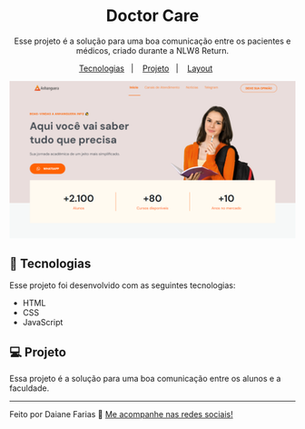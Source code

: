 <h1 align="center"> Doctor Care </h1>
<p align="center">
Esse projeto é a solução para uma boa comunicação entre os pacientes e médicos, criado durante a NLW8 Return.
</p>

<p align="center">
  <a href="#-tecnologias">Tecnologias</a>&nbsp;&nbsp;&nbsp;|&nbsp;&nbsp;&nbsp;
  <a href="#-projeto">Projeto</a>&nbsp;&nbsp;&nbsp;|&nbsp;&nbsp;&nbsp;
  <a href="#-layout">Layout</a>&nbsp;&nbsp;&nbsp;&nbsp;&nbsp;&nbsp;
</p>

![prewiew](/assets/readme/prewiew.PNG)

## 🚀 Tecnologias

Esse projeto foi desenvolvido com as seguintes tecnologias:

- HTML
- CSS
- JavaScript

## 💻 Projeto

Essa projeto é a solução para uma boa comunicação entre os alunos e a faculdade.

---

Feito por Daiane Farias 👋  [Me acompanhe nas redes sociais!](https://daiaanebarbosaf.github.io/rocketlinks/)
